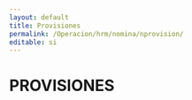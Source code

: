 ```yaml
---
layout: default
title: Provisiones
permalink: /Operacion/hrm/nomina/nprovision/
editable: si
---
```


# PROVISIONES

